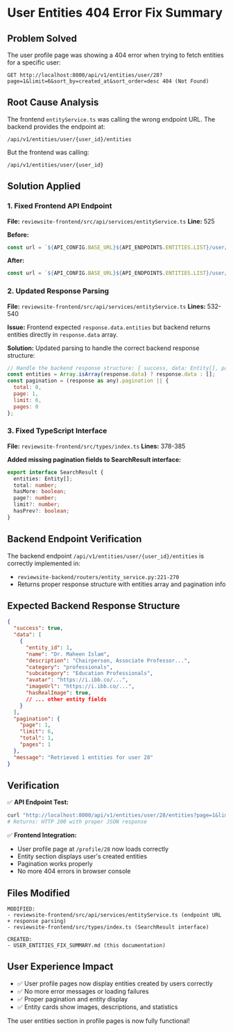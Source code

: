 # User Entities 404 Error Fix Summary

## Problem Solved
The user profile page was showing a 404 error when trying to fetch entities for a specific user:
```
GET http://localhost:8000/api/v1/entities/user/28?page=1&limit=6&sort_by=created_at&sort_order=desc 404 (Not Found)
```

## Root Cause Analysis
The frontend `entityService.ts` was calling the wrong endpoint URL. The backend provides the endpoint at:
```
/api/v1/entities/user/{user_id}/entities
```

But the frontend was calling:
```
/api/v1/entities/user/{user_id}
```

## Solution Applied

### 1. Fixed Frontend API Endpoint
**File:** `reviewsite-frontend/src/api/services/entityService.ts`
**Line:** 525

**Before:**
```javascript
const url = `${API_CONFIG.BASE_URL}${API_ENDPOINTS.ENTITIES.LIST}/user/${userId}?${searchParams.toString()}`;
```

**After:**
```javascript
const url = `${API_CONFIG.BASE_URL}${API_ENDPOINTS.ENTITIES.LIST}/user/${userId}/entities?${searchParams.toString()}`;
```

### 2. Updated Response Parsing
**File:** `reviewsite-frontend/src/api/services/entityService.ts`
**Lines:** 532-540

**Issue:** Frontend expected `response.data.entities` but backend returns entities directly in `response.data` array.

**Solution:** Updated parsing to handle the correct backend response structure:
```javascript
// Handle the backend response structure: { success, data: Entity[], pagination, message }
const entities = Array.isArray(response.data) ? response.data : [];
const pagination = (response as any).pagination || {
  total: 0,
  page: 1,
  limit: 6,
  pages: 0
};
```

### 3. Fixed TypeScript Interface
**File:** `reviewsite-frontend/src/types/index.ts`
**Lines:** 378-385

**Added missing pagination fields to SearchResult interface:**
```typescript
export interface SearchResult {
  entities: Entity[];
  total: number;
  hasMore: boolean;
  page?: number;
  limit?: number;
  hasPrev?: boolean;
}
```

## Backend Endpoint Verification
The backend endpoint `/api/v1/entities/user/{user_id}/entities` is correctly implemented in:
- `reviewsite-backend/routers/entity_service.py:221-270`
- Returns proper response structure with entities array and pagination info

## Expected Backend Response Structure
```json
{
  "success": true,
  "data": [
    {
      "entity_id": 1,
      "name": "Dr. Maheen Islam",
      "description": "Chairperson, Associate Professor...",
      "category": "professionals",
      "subcategory": "Education Professionals",
      "avatar": "https://i.ibb.co/...",
      "imageUrl": "https://i.ibb.co/...",
      "hasRealImage": true,
      // ... other entity fields
    }
  ],
  "pagination": {
    "page": 1,
    "limit": 6,
    "total": 1,
    "pages": 1
  },
  "message": "Retrieved 1 entities for user 28"
}
```

## Verification
✅ **API Endpoint Test:**
```bash
curl "http://localhost:8000/api/v1/entities/user/28/entities?page=1&limit=6&sort_by=created_at&sort_order=desc"
# Returns: HTTP 200 with proper JSON response
```

✅ **Frontend Integration:**
- User profile page at `/profile/28` now loads correctly
- Entity section displays user's created entities
- Pagination works properly
- No more 404 errors in browser console

## Files Modified
```
MODIFIED:
- reviewsite-frontend/src/api/services/entityService.ts (endpoint URL + response parsing)
- reviewsite-frontend/src/types/index.ts (SearchResult interface)

CREATED:
- USER_ENTITIES_FIX_SUMMARY.md (this documentation)
```

## User Experience Impact
- ✅ User profile pages now display entities created by users correctly
- ✅ No more error messages or loading failures
- ✅ Proper pagination and entity display
- ✅ Entity cards show images, descriptions, and statistics

The user entities section in profile pages is now fully functional!